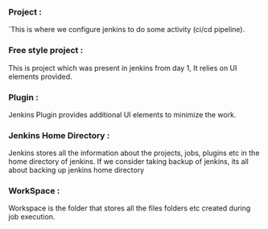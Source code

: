 ### Project :
`This is where we configure jenkins to do some activity (ci/cd pipeline).

### Free style project :
This is project which was present in jenkins from day 1, It relies on UI elements provided.

### Plugin :
Jenkins Plugin provides additional UI elements to minimize the work.

### Jenkins Home Directory :
Jenkins stores all the information about the projects, jobs, plugins etc in the home directory of jenkins. If we consider taking backup of jenkins, its all about backing up jenkins home directory

### WorkSpace :
Workspace is the folder that stores all the files folders etc created during job execution.

### 